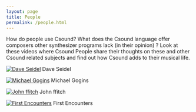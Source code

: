 ```yaml
---
layout: page
title: People
permalink: /people.html
---
```



How do people use Csound? What does the Csound language offer composers other synthesizer programs lack (in their opinion) ? 
Look at these videos where Csound People share their thoughts on these and other Csound related subjects and find out how Csound adds to their musical life.


[![Dave Seidel](https://img.youtube.com/vi/4eV9RjhVsM8/mqdefault.jpg)](https://www.youtube.com/watch?v=4eV9RjhVsM8)
Dave Seidel

[![Michael Gogins](https://img.youtube.com/vi/H-xWghoZqGw/mqdefault.jpg)](https://www.youtube.com/watch?v=H-xWghoZqGw)
Michael Gogins

[![John ffitch](https://img.youtube.com/vi/0m3WVzEnFIs/mqdefault.jpg)](https://www.youtube.com/watch?v=0m3WVzEnFIs)
John ffitch

[![First Encounters](https://img.youtube.com/vi//jfdTHMuNikY/mqdefault.jpg)](https://www.youtube.com/watch?v=jfdTHMuNikY)
First Encounters

